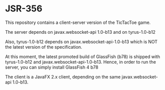 JSR-356
=======

This repository contains a client-server version of the TicTacToe game.

The server depends on javax.websocket-api 1.0-b13 and on tyrus-1.0-b12

Also, tyrus-1.0-b12 depends on javax.websocket-api-1.0-b13 which is NOT the latest version of the specification.

At this moment, the latest promoted build of GlassFish (b78) is shipped with tyrus-1.0-b12 and javax.websocket-api-1.0-b13.
Hence, in order to run the server, you can simply install GlassFish 4 b78

The client is a JavaFX 2.x client, depending on the same javax.websocket-api 1.0-b13.
